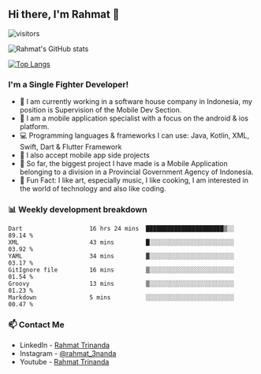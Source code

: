 ## Hi there, I'm Rahmat 👋
![visitors](https://visitor-badge.glitch.me/badge?page_id=https://github.com/rahmat3nanda/)

![Rahmat's GitHub stats](https://github-readme-stats.vercel.app/api?username=rahmat3nanda&count_private=true&show_icons=true&theme=radical)

[![Top Langs](https://github-readme-stats.vercel.app/api/top-langs/?username=rahmat3nanda&show_icons=true&theme=radical&layout=compact)](https://github.com/rahmat3nanda/github-readme-stats)

### I'm a Single Fighter Developer!
- :office: I am currently working in a software house company in Indonesia, my position is Supervision of the Mobile Dev Section.
- :iphone: I am a mobile application specialist with a focus on the android & ios platform.
- :computer: Programming languages & frameworks I can use: Java, Kotlin, XML, Swift, Dart & Flutter Framework
- :handshake: I also accept mobile app side projects
- :police_car: So far, the biggest project I have made is a Mobile Application belonging to a division in a Provincial Government Agency of Indonesia.
- :notebook: Fun Fact: I like art, especially music, I like cooking, I am interested in the world of technology and also like coding.

### 📊 Weekly development breakdown

<!--START_SECTION:waka-->

```text
Dart                   16 hrs 24 mins  ██████████████████████▒░░   89.14 %
XML                    43 mins         █░░░░░░░░░░░░░░░░░░░░░░░░   03.92 %
YAML                   34 mins         ▓░░░░░░░░░░░░░░░░░░░░░░░░   03.17 %
GitIgnore file         16 mins         ▒░░░░░░░░░░░░░░░░░░░░░░░░   01.54 %
Groovy                 13 mins         ▒░░░░░░░░░░░░░░░░░░░░░░░░   01.23 %
Markdown               5 mins          ░░░░░░░░░░░░░░░░░░░░░░░░░   00.47 %
```

<!--END_SECTION:waka-->

### 📫 Contact Me
- LinkedIn - [Rahmat Trinanda](https://www.linkedin.com/in/rahmat-trinanda/)
- Instagram - [@rahmat_3nanda](https://www.instagram.com/rahmat_3nanda/)
- Youtube - [Rahmat Trinanda](https://www.youtube.com/channel/UCmhq5_o2cDpYsTtBl24XEAw)
